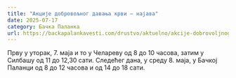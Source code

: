 ```yaml
---
title: "Акције добровољног давања крви – најава"
date: 2025-07-17
category: Бачка Паланка
url: https://backapalankavesti.com/drustvo/aktuelno/akcije-dobrovoljnog-davanja-krvi-najava/
---
```


Прву у уторак, 7. маја и то у Челареву од 8 до 10 часова, затим у Силбашу од 11 до 12,30 сати. Следећег дана, у среду 8. маја, у Бачкој Паланци од 8 до 12 часова и од 14 до 18 сати.
